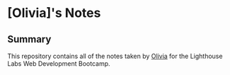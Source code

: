 # [Olivia]'s Notes
## Summary 
This repository contains all of the notes taken by [Olivia](https://github.com/oliviacowan) for the Lighthouse Labs Web Development Bootcamp.